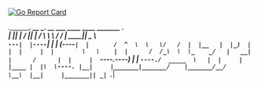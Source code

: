 [![Go Report Card](https://goreportcard.com/badge/github.com/thanasisk/TLSlayer)](https://goreportcard.com/report/github.com/thanasisk/TLSlayer)

.___________. __          _______. __          ___   ____    ____  _______ .______      
|           ||  |        /       ||  |        /   \  \   \  /   / |   ____||   _  \     
`---|  |----`|  |       |   (----`|  |       /  ^  \  \   \/   /  |  |__   |  |_)  |    
    |  |     |  |        \   \    |  |      /  /_\  \  \_    _/   |   __|  |      /     
    |  |     |  `----.----)   |   |  `----./  _____  \   |  |     |  |____ |  |\  \----.
    |__|     |_______|_______/    |_______/__/     \__\  |__|     |_______|| _| `._____|
                                                                                                   


